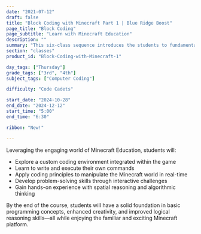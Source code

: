 ```yaml
---
date: "2021-07-12"
draft: false
title: "Block Coding with Minecraft Part 1 | Blue Ridge Boost"
page_title: "Block Coding"
page_subtitle: "Learn with Minecraft Education"
description: ""
summary: "This six-class sequence introduces the students to fundamental computer science concepts, including events and coordinates. Students will use a coding environment embedded in Minecraft Education to code their own commands, which they will then use in the game."
section: "classes"
product_id: "Block-Coding-with-Minecraft-1"

day_tags: ["Thursday"]
grade_tags: ["3rd", "4th"]
subject_tags: ["Computer Coding"]

difficulty: "Code Cadets"

start_date: "2024-10-28"
end_date: "2024-12-12"
start_time: "5:00"
end_time: "6:30"

ribbon: "New!"

---
```


Leveraging the engaging world of Minecraft Education, students will:</p>
    <ul>
        <li>Explore a custom coding environment integrated within the game</li>
        <li>Learn to write and execute their own commands</li>
        <li>Apply coding principles to manipulate the Minecraft world in real-time</li>
        <li>Develop problem-solving skills through interactive challenges</li>
        <li>Gain hands-on experience with spatial reasoning and algorithmic thinking</li>
    </ul>
    <p>By the end of the course, students will have a solid foundation in basic programming concepts, enhanced creativity, and improved logical reasoning skills—all while enjoying the familiar and exciting Minecraft platform.</p>

